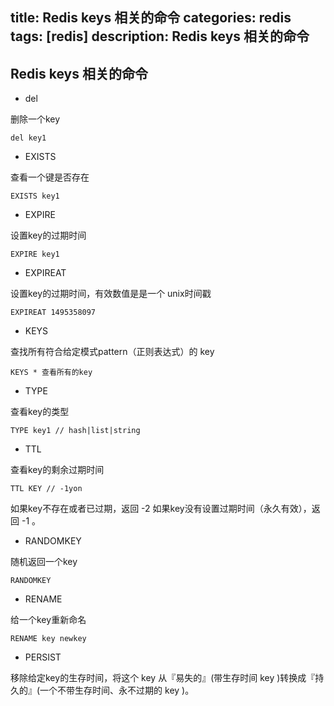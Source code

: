 title: Redis keys 相关的命令
categories: redis
tags: [redis]
description: Redis keys 相关的命令
---


## Redis keys 相关的命令

<!--more-->
- del 

删除一个key

	del key1

- EXISTS

查看一个键是否存在

	EXISTS key1

- EXPIRE

设置key的过期时间

	EXPIRE key1

- EXPIREAT

设置key的过期时间，有效数值是是一个 unix时间戳

	EXPIREAT 1495358097

- KEYS 

查找所有符合给定模式pattern（正则表达式）的 key

	KEYS * 查看所有的key

- TYPE 

查看key的类型

	TYPE key1 // hash|list|string

- TTL

查看key的剩余过期时间

	TTL KEY // -1yon

如果key不存在或者已过期，返回 -2
如果key没有设置过期时间（永久有效），返回 -1 。

- RANDOMKEY 

随机返回一个key

	RANDOMKEY 

-  RENAME 

给一个key重新命名

	RENAME key newkey

- PERSIST

移除给定key的生存时间，将这个 key 从『易失的』(带生存时间 key )转换成『持久的』(一个不带生存时间、永不过期的 key )。